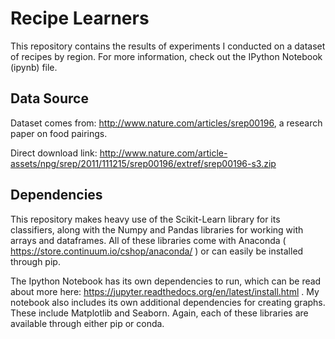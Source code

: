 # Recipe Learners
This repository contains the results of experiments I conducted on a dataset of recipes by region. For more information, check out the IPython Notebook (ipynb) file.

## Data Source
Dataset comes from: http://www.nature.com/articles/srep00196, a research paper on food pairings.

Direct download link: http://www.nature.com/article-assets/npg/srep/2011/111215/srep00196/extref/srep00196-s3.zip

## Dependencies
This repository makes heavy use of the Scikit-Learn library for its classifiers, along with the Numpy and Pandas libraries for working with arrays and dataframes. All of these libraries come with Anaconda ( https://store.continuum.io/cshop/anaconda/ ) or can easily be installed through pip.

The Ipython Notebook has its own dependencies to run, which can be read about more here: https://jupyter.readthedocs.org/en/latest/install.html . My notebook also includes its own additional dependencies for creating graphs. These include Matplotlib and Seaborn. Again, each of these libraries are available through either pip or conda.
